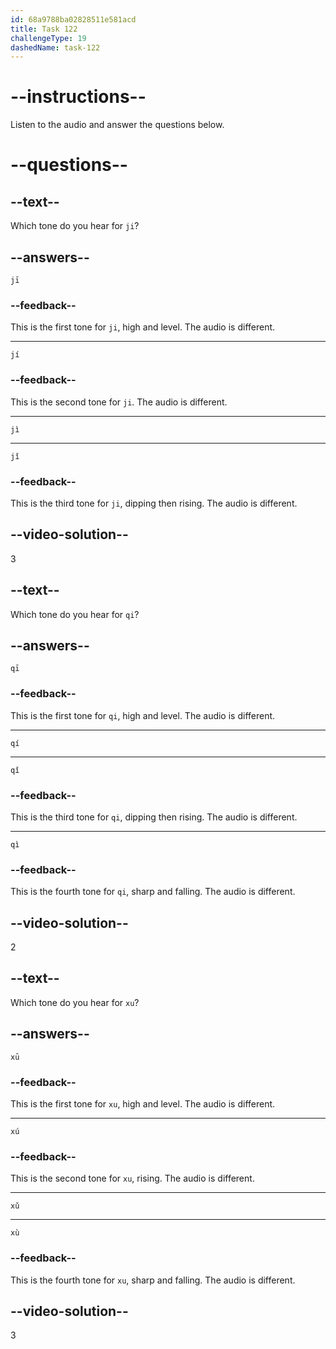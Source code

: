 ```yaml
---
id: 68a9788ba02828511e581acd
title: Task 122
challengeType: 19
dashedName: task-122
---
```


<!-- (Audio) A: jì, qí, xǔ -->

# --instructions--

Listen to the audio and answer the questions below.

# --questions--

## --text--

Which tone do you hear for `ji`?

## --answers--

`jī`

### --feedback--

This is the first tone for `ji`, high and level. The audio is different.

---

`jí`

### --feedback--

This is the second tone for `ji`. The audio is different.

---

`jì`

---

`jǐ`

### --feedback--

This is the third tone for `ji`, dipping then rising. The audio is different.

## --video-solution--

3

## --text--

Which tone do you hear for `qi`?

## --answers--

`qī`

### --feedback--

This is the first tone for `qi`, high and level. The audio is different.

---

`qí`

---

`qǐ`

### --feedback--

This is the third tone for `qi`, dipping then rising. The audio is different.

---

`qì`

### --feedback--

This is the fourth tone for `qi`, sharp and falling. The audio is different.

## --video-solution--

2

## --text--

Which tone do you hear for `xu`?

## --answers--

`xū`

### --feedback--

This is the first tone for `xu`, high and level. The audio is different.

---

`xú`

### --feedback--

This is the second tone for `xu`, rising. The audio is different.

---

`xǔ`

---

`xù`

### --feedback--

This is the fourth tone for `xu`, sharp and falling. The audio is different.

## --video-solution--

3
